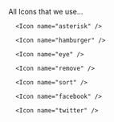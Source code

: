 All Icons that we use...

```react|span-2
  <Icon name="asterisk" />
```

```react|span-2
  <Icon name="hamburger" />
```

```react|span-2
  <Icon name="eye" />
```

```react|span-2
  <Icon name="remove" />
```

```react|span-2
  <Icon name="sort" />
```

```react|span-2
  <Icon name="facebook" />
```

```react|span-2
  <Icon name="twitter" />
```
